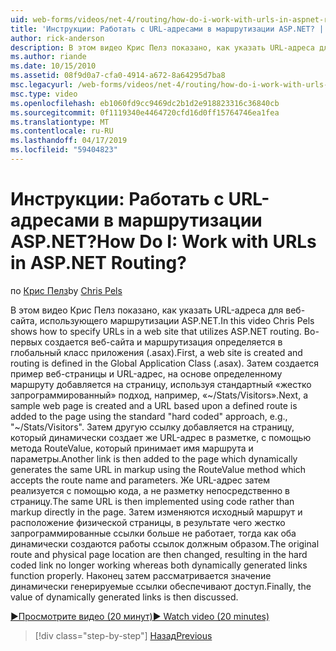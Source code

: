 ```yaml
---
uid: web-forms/videos/net-4/routing/how-do-i-work-with-urls-in-aspnet-routing
title: 'Инструкции: Работать с URL-адресами в маршрутизации ASP.NET? | Документы Майкрософт'
author: rick-anderson
description: В этом видео Крис Пелз показано, как указать URL-адреса для веб-сайта, использующего маршрутизации ASP.NET. Во-первых создается веб-сайта и маршрутизация определяется в ГК...
ms.author: riande
ms.date: 10/15/2010
ms.assetid: 08f9d0a7-cfa0-4914-a672-8a64295d7ba8
msc.legacyurl: /web-forms/videos/net-4/routing/how-do-i-work-with-urls-in-aspnet-routing
msc.type: video
ms.openlocfilehash: eb1060fd9cc9469dc2b1d2e918823316c36840cb
ms.sourcegitcommit: 0f1119340e4464720cfd16d0ff15764746ea1fea
ms.translationtype: MT
ms.contentlocale: ru-RU
ms.lasthandoff: 04/17/2019
ms.locfileid: "59404823"
---
```

# <a name="how-do-i-work-with-urls-in-aspnet-routing"></a><span data-ttu-id="e2909-105">Инструкции: Работать с URL-адресами в маршрутизации ASP.NET?</span><span class="sxs-lookup"><span data-stu-id="e2909-105">How Do I: Work with URLs in ASP.NET Routing?</span></span>

<span data-ttu-id="e2909-106">по [Крис Пелз](https://twitter.com/chrispels)</span><span class="sxs-lookup"><span data-stu-id="e2909-106">by [Chris Pels](https://twitter.com/chrispels)</span></span>

<span data-ttu-id="e2909-107">В этом видео Крис Пелз показано, как указать URL-адреса для веб-сайта, использующего маршрутизации ASP.NET.</span><span class="sxs-lookup"><span data-stu-id="e2909-107">In this video Chris Pels shows how to specify URLs in a web site that utilizes ASP.NET routing.</span></span> <span data-ttu-id="e2909-108">Во-первых создается веб-сайта и маршрутизация определяется в глобальный класс приложения (.asax).</span><span class="sxs-lookup"><span data-stu-id="e2909-108">First, a web site is created and routing is defined in the Global Application Class (.asax).</span></span> <span data-ttu-id="e2909-109">Затем создается пример веб-страницы и URL-адрес, на основе определенному маршруту добавляется на страницу, используя стандартный «жестко запрограммированный» подход, например, «~/Stats/Visitors».</span><span class="sxs-lookup"><span data-stu-id="e2909-109">Next, a sample web page is created and a URL based upon a defined route is added to the page using the standard "hard coded" approach, e.g., "~/Stats/Visitors".</span></span> <span data-ttu-id="e2909-110">Затем другую ссылку добавляется на страницу, который динамически создает же URL-адрес в разметке, с помощью метода RouteValue, который принимает имя маршрута и параметры.</span><span class="sxs-lookup"><span data-stu-id="e2909-110">Another link is then added to the page which dynamically generates the same URL in markup using the RouteValue method which accepts the route name and parameters.</span></span> <span data-ttu-id="e2909-111">Же URL-адрес затем реализуется с помощью кода, а не разметку непосредственно в страницу.</span><span class="sxs-lookup"><span data-stu-id="e2909-111">The same URL is then implemented using code rather than markup directly in the page.</span></span> <span data-ttu-id="e2909-112">Затем изменяются исходный маршрут и расположение физической страницы, в результате чего жестко запрограммированные ссылки больше не работает, тогда как оба динамически создаются работы ссылок должным образом.</span><span class="sxs-lookup"><span data-stu-id="e2909-112">The original route and physical page location are then changed, resulting in the hard coded link no longer working whereas both dynamically generated links function properly.</span></span> <span data-ttu-id="e2909-113">Наконец затем рассматривается значение динамически генерируемые ссылки обеспечивают доступ.</span><span class="sxs-lookup"><span data-stu-id="e2909-113">Finally, the value of dynamically generated links is then discussed.</span></span>

[<span data-ttu-id="e2909-114">&#9654;Просмотрите видео (20 минут)</span><span class="sxs-lookup"><span data-stu-id="e2909-114">&#9654; Watch video (20 minutes)</span></span>](https://channel9.msdn.com/Blogs/ASP-NET-Site-Videos/how-do-i-work-with-urls-in-aspnet-routing)

> [!div class="step-by-step"]
> [<span data-ttu-id="e2909-115">Назад</span><span class="sxs-lookup"><span data-stu-id="e2909-115">Previous</span></span>](how-do-i-use-routing-with-aspnet-web-forms.md)
